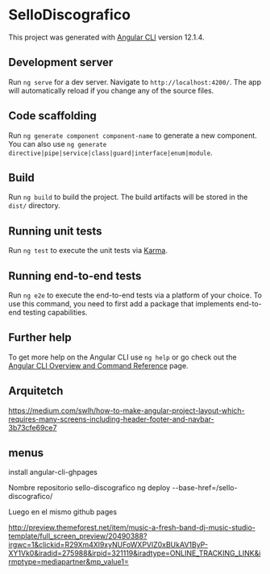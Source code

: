 # SelloDiscografico

This project was generated with [Angular CLI](https://github.com/angular/angular-cli) version 12.1.4.

## Development server

Run `ng serve` for a dev server. Navigate to `http://localhost:4200/`. The app will automatically reload if you change any of the source files.

## Code scaffolding

Run `ng generate component component-name` to generate a new component. You can also use `ng generate directive|pipe|service|class|guard|interface|enum|module`.

## Build

Run `ng build` to build the project. The build artifacts will be stored in the `dist/` directory.

## Running unit tests

Run `ng test` to execute the unit tests via [Karma](https://karma-runner.github.io).

## Running end-to-end tests

Run `ng e2e` to execute the end-to-end tests via a platform of your choice. To use this command, you need to first add a package that implements end-to-end testing capabilities.

## Further help

To get more help on the Angular CLI use `ng help` or go check out the [Angular CLI Overview and Command Reference](https://angular.io/cli) page.


## Arquitetch
https://medium.com/swlh/how-to-make-angular-project-layout-which-requires-many-screens-including-header-footer-and-navbar-3b73cfe69ce7

## menus

install angular-cli-ghpages

Nombre repositorio sello-discografico
ng deploy --base-href=/sello-discografico/

Luego en el mismo github pages 

http://preview.themeforest.net/item/music-a-fresh-band-dj-music-studio-template/full_screen_preview/20490388?irgwc=1&clickid=R29Xm4Xl9xyNUFoWXPVlZ0xBUkAV1ByP-XY1Vk0&iradid=275988&irpid=321119&iradtype=ONLINE_TRACKING_LINK&irmptype=mediapartner&mp_value1=